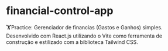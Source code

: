 # financial-control-app
🏋️Practice: Gerenciador de financias (Gastos e Ganhos) simples. Desenvolvido com React.js utilizando o Vite como ferramenta de construção e estilizado com a biblioteca Tailwind CSS.
